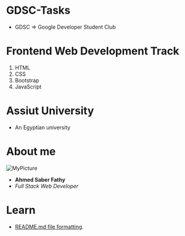 # GDSC-Tasks
- GDSC => Google Developer Student Club
# Frontend Web Development Track
1. HTML
2. CSS
3. Bootstrap
4. JavaScript
# Assiut University
- An Egyptian university
# About me
![MyPicture](https://avatars.githubusercontent.com/u/64714761?s=96&v=4)

- **Ahmed Saber Fathy**
- *Full Stack Web Developer*
# Learn
- [README.md file formatting](https://www.markdownguide.org/basic-syntax/).
